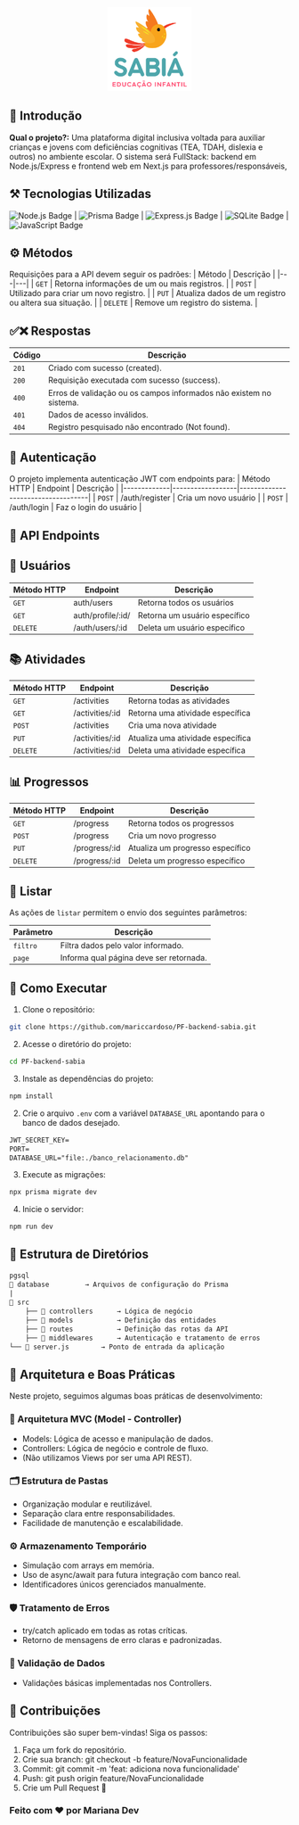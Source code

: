 <div align="center">
<img src="./assets/img/SabiaLogo.png" height="150px">
</div>


## 🎲 Introdução
**Qual o projeto?:** Uma plataforma digital inclusiva voltada para auxiliar crianças e jovens com deficiências cognitivas (TEA, TDAH, dislexia e outros) no ambiente escolar. O sistema será FullStack: backend em Node.js/Express e frontend web em Next.js para professores/responsáveis,


## ⚒ Tecnologias Utilizadas


<img src="https://img.shields.io/badge/Node.js-43853D?style=for-the-badge&logo=node.js&logoColor=white" alt="Node.js Badge" /> | <img src="https://img.shields.io/badge/Prisma-2D3748?style=for-the-badge&logo=prisma&logoColor=white" alt="Prisma Badge" /> | <img src="https://img.shields.io/badge/Express.js-404D59?style=for-the-badge" alt="Express.js Badge" />  | <img src="https://img.shields.io/badge/SQLite-07405E?style=for-the-badge&logo=sqlite&logoColor=white" alt="SQLite Badge" /> | <img src="https://img.shields.io/badge/JavaScript-F7DF1E?style=for-the-badge&logo=javascript&logoColor=black" alt="JavaScript Badge" /> 

## ⚙ Métodos
Requisições para a API devem seguir os padrões:
| Método | Descrição |
|---|---|
| `GET` | Retorna informações de um ou mais registros. |
| `POST` | Utilizado para criar um novo registro. |
| `PUT` | Atualiza dados de um registro ou altera sua situação. |
| `DELETE` | Remove um registro do sistema. |

## ✅❌ Respostas

| Código | Descrição |
|---|---|
| `201` | Criado com sucesso (created).|
| `200` | Requisição executada com sucesso (success).|
| `400` | Erros de validação ou os campos informados não existem no sistema.|
| `401` | Dados de acesso inválidos.|
| `404` | Registro pesquisado não encontrado (Not found).|


## 🔐 Autenticação
O projeto implementa autenticação JWT com endpoints para:
| Método HTTP | Endpoint         | Descrição                         |
|-------------|------------------|-----------------------------------|
| `POST`         | /auth/register      | Cria um novo usuário      |
| `POST`         | /auth/login      | Faz o login do usuário    |

## 🔁 API Endpoints

## 🐤 Usuários
| Método HTTP | Endpoint         | Descrição                         |
|-------------|------------------|-----------------------------------|
| `GET`       | auth/users           | Retorna todos os usuários            |
| `GET`      | auth/profile/:id/       | Retorna um usuário específico           |
`DELETE`  | /auth/users/:id | Deleta um usuário específico 


## 📚 Atividades
| Método HTTP | Endpoint         | Descrição                         |
|-------------|------------------|-----------------------------------|
| `GET`       | /activities      | Retorna todas as atividades       |
| `GET`       | /activities/:id  | Retorna uma atividade específica   |
| `POST`      | /activities      | Cria uma nova atividade           | 
| `PUT`       | /activities/:id  | Atualiza uma atividade específica |
| `DELETE`    | /activities/:id  | Deleta uma atividade específica   |

## 📊 Progressos
| Método HTTP | Endpoint         | Descrição                         |
|-------------|------------------|-----------------------------------|
| `GET`       | /progress        | Retorna todos os progressos       |
| `POST`      | /progress        | Cria um novo progresso            |
| `PUT`       | /progress/:id    | Atualiza um progresso específico  |
| `DELETE`    | /progress/:id    | Deleta um progresso específico    |


## 🎯 Listar
As ações de `listar` permitem o envio dos seguintes parâmetros:

| Parâmetro | Descrição |
|---|---|
| `filtro` | Filtra dados pelo valor informado. |
| `page` | Informa qual página deve ser retornada. |

## 🚀 Como Executar

1. Clone o repositório:

```bash
git clone https://github.com/mariccardoso/PF-backend-sabia.git
```

2. Acesse o diretório do projeto:

```bash
cd PF-backend-sabia
```

3. Instale as dependências do projeto:

```bash
npm install
```

2. Crie o arquivo `.env` com a variável `DATABASE_URL` apontando para o banco de dados desejado.

```
JWT_SECRET_KEY=
PORT=
DATABASE_URL="file:./banco_relacionamento.db"
```

3. Execute as migrações:

```bash
npx prisma migrate dev
```

4. Inicie o servidor:

```bash
npm run dev
```

## 📂 Estrutura de Diretórios
```
pgsql
📁 database         → Arquivos de configuração do Prisma
|
📁 src
    ├── 📁 controllers      → Lógica de negócio
    ├── 📁 models           → Definição das entidades
    ├── 📁 routes           → Definição das rotas da API
    ├── 📁 middlewares      → Autenticação e tratamento de erros
└── 📄 server.js        → Ponto de entrada da aplicação
```

## 🧠 Arquitetura e Boas Práticas
Neste projeto, seguimos algumas boas práticas de desenvolvimento:

### 🧱 Arquitetura MVC (Model - Controller)
- Models: Lógica de acesso e manipulação de dados.
- Controllers: Lógica de negócio e controle de fluxo.
- (Não utilizamos Views por ser uma API REST).

### 🗂 Estrutura de Pastas
- Organização modular e reutilizável.
- Separação clara entre responsabilidades.
- Facilidade de manutenção e escalabilidade.

### ⚙️ Armazenamento Temporário
- Simulação com arrays em memória.
- Uso de async/await para futura integração com banco real.
- Identificadores únicos gerenciados manualmente.

### 🛡 Tratamento de Erros
- try/catch aplicado em todas as rotas críticas.
- Retorno de mensagens de erro claras e padronizadas.

### 🧪 Validação de Dados
- Validações básicas implementadas nos Controllers.

## 🤝 Contribuições
Contribuições são super bem-vindas! Siga os passos:

1. Faça um fork do repositório.
2. Crie sua branch: git checkout -b feature/NovaFuncionalidade
3. Commit: git commit -m 'feat: adiciona nova funcionalidade'
4. Push: git push origin feature/NovaFuncionalidade
5. Crie um Pull Request 🚀

### Feito com ❤ por Mariana Dev


